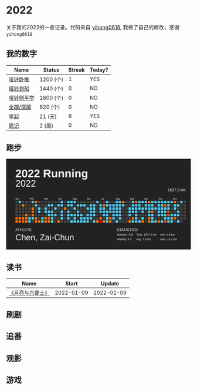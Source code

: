 # 2022
关于我的2022的一些记录。代码来自 [yihong0618](https://github.com/yihong0618/2021), 我做了自己的修改，感谢 `yihong0618`

## 我的数字

<!--START_SECTION:my_number-->
| Name | Status | Streak | Today? | 
 | ---- | ---- | ---- | ---- |
| [哑铃卧推](https://github.com/chenzaichun/2022/issues/5) | 1200 (个) | 1 | YES |
| [哑铃划船](https://github.com/chenzaichun/2022/issues/15) | 1440 (个) | 0 | NO |
| [哑铃侧平举](https://github.com/chenzaichun/2022/issues/4) | 1800 (个) | 0 | NO |
| [全蹲/深蹲](https://github.com/chenzaichun/2022/issues/1) | 620 (个) | 0 | NO |
| [早起](https://github.com/chenzaichun/2022/issues/10) | 21 (天) | 8 | YES |
| [周记](https://github.com/chenzaichun/2022/issues/9) | 2 (周) | 0 | NO |

<!--END_SECTION:my_number-->

## 跑步

![](https://raw.githubusercontent.com/chenzaichun/running_page/gh-pages/static/assets/github_2022.svg)


## 读书

<!--START_SECTION:my_read-->
| Name | Start | Update | 
 | ---- | ---- | ---- | 
| [《月亮与六便士》](https://github.com/chenzaichun/2022/issues/8#issuecomment-1008219154) | 2022-01-09 | 2022-01-09 | 

<!--END_SECTION:my_read-->

## 刷剧

<!--START_SECTION:my_drama-->
<!--END_SECTION:my_drama-->

## 追番

<!--START_SECTION:my_bangumi-->
<!--END_SECTION:my_bangumi-->

## 观影

<!--START_SECTION:my_movie-->
<!--END_SECTION:my_movie-->

## 游戏
<!--START_SECTION:my_game-->
<!--END_SECTION:my_game-->

